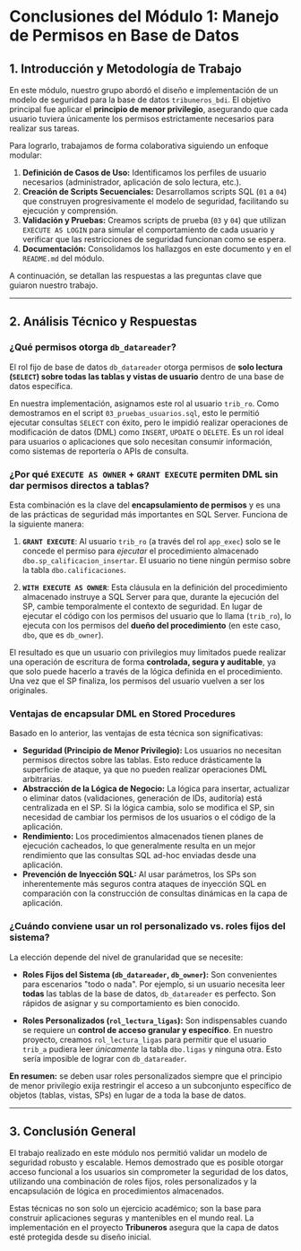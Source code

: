 # Conclusiones del Módulo 1: Manejo de Permisos en Base de Datos


## 1. Introducción y Metodología de Trabajo

En este módulo, nuestro grupo abordó el diseño e implementación de un modelo de seguridad para la base de datos `tribuneros_bdi`. El objetivo principal fue aplicar el **principio de menor privilegio**, asegurando que cada usuario tuviera únicamente los permisos estrictamente necesarios para realizar sus tareas.

Para lograrlo, trabajamos de forma colaborativa siguiendo un enfoque modular:

1.  **Definición de Casos de Uso:** Identificamos los perfiles de usuario necesarios (administrador, aplicación de solo lectura, etc.).
2.  **Creación de Scripts Secuenciales:** Desarrollamos scripts SQL (`01` a `04`) que construyen progresivamente el modelo de seguridad, facilitando su ejecución y comprensión.
3.  **Validación y Pruebas:** Creamos scripts de prueba (`03` y `04`) que utilizan `EXECUTE AS LOGIN` para simular el comportamiento de cada usuario y verificar que las restricciones de seguridad funcionan como se espera.
4.  **Documentación:** Consolidamos los hallazgos en este documento y en el `README.md` del módulo.

A continuación, se detallan las respuestas a las preguntas clave que guiaron nuestro trabajo.

---

## 2. Análisis Técnico y Respuestas

### ¿Qué permisos otorga `db_datareader`?

El rol fijo de base de datos `db_datareader` otorga permisos de **solo lectura (`SELECT`) sobre todas las tablas y vistas de usuario** dentro de una base de datos específica.

En nuestra implementación, asignamos este rol al usuario `trib_ro`. Como demostramos en el script `03_pruebas_usuarios.sql`, esto le permitió ejecutar consultas `SELECT` con éxito, pero le impidió realizar operaciones de modificación de datos (DML) como `INSERT`, `UPDATE` o `DELETE`. Es un rol ideal para usuarios o aplicaciones que solo necesitan consumir información, como sistemas de reportería o APIs de consulta.

### ¿Por qué `EXECUTE AS OWNER` + `GRANT EXECUTE` permiten DML sin dar permisos directos a tablas?

Esta combinación es la clave del **encapsulamiento de permisos** y es una de las prácticas de seguridad más importantes en SQL Server. Funciona de la siguiente manera:

1.  **`GRANT EXECUTE`**: Al usuario `trib_ro` (a través del rol `app_exec`) solo se le concede el permiso para *ejecutar* el procedimiento almacenado `dbo.sp_calificacion_insertar`. El usuario no tiene ningún permiso sobre la tabla `dbo.calificaciones`.

2.  **`WITH EXECUTE AS OWNER`**: Esta cláusula en la definición del procedimiento almacenado instruye a SQL Server para que, durante la ejecución del SP, cambie temporalmente el contexto de seguridad. En lugar de ejecutar el código con los permisos del usuario que lo llama (`trib_ro`), lo ejecuta con los permisos del **dueño del procedimiento** (en este caso, `dbo`, que es `db_owner`).

El resultado es que un usuario con privilegios muy limitados puede realizar una operación de escritura de forma **controlada, segura y auditable**, ya que solo puede hacerlo a través de la lógica definida en el procedimiento. Una vez que el SP finaliza, los permisos del usuario vuelven a ser los originales.

### Ventajas de encapsular DML en Stored Procedures

Basado en lo anterior, las ventajas de esta técnica son significativas:

- **Seguridad (Principio de Menor Privilegio):** Los usuarios no necesitan permisos directos sobre las tablas. Esto reduce drásticamente la superficie de ataque, ya que no pueden realizar operaciones DML arbitrarias.
- **Abstracción de la Lógica de Negocio:** La lógica para insertar, actualizar o eliminar datos (validaciones, generación de IDs, auditoría) está centralizada en el SP. Si la lógica cambia, solo se modifica el SP, sin necesidad de cambiar los permisos de los usuarios o el código de la aplicación.
- **Rendimiento:** Los procedimientos almacenados tienen planes de ejecución cacheados, lo que generalmente resulta en un mejor rendimiento que las consultas SQL ad-hoc enviadas desde una aplicación.
- **Prevención de Inyección SQL:** Al usar parámetros, los SPs son inherentemente más seguros contra ataques de inyección SQL en comparación con la construcción de consultas dinámicas en la capa de aplicación.

### ¿Cuándo conviene usar un rol personalizado vs. roles fijos del sistema?

La elección depende del nivel de granularidad que se necesite:

- **Roles Fijos del Sistema (`db_datareader`, `db_owner`):** Son convenientes para escenarios "todo o nada". Por ejemplo, si un usuario necesita leer **todas** las tablas de la base de datos, `db_datareader` es perfecto. Son rápidos de asignar y su comportamiento es bien conocido.

- **Roles Personalizados (`rol_lectura_ligas`):** Son indispensables cuando se requiere un **control de acceso granular y específico**. En nuestro proyecto, creamos `rol_lectura_ligas` para permitir que el usuario `trib_a` pudiera leer *únicamente* la tabla `dbo.ligas` y ninguna otra. Esto sería imposible de lograr con `db_datareader`.

**En resumen:** se deben usar roles personalizados siempre que el principio de menor privilegio exija restringir el acceso a un subconjunto específico de objetos (tablas, vistas, SPs) en lugar de a toda la base de datos.

---

## 3. Conclusión General

El trabajo realizado en este módulo nos permitió validar un modelo de seguridad robusto y escalable. Hemos demostrado que es posible otorgar acceso funcional a los usuarios sin comprometer la seguridad de los datos, utilizando una combinación de roles fijos, roles personalizados y la encapsulación de lógica en procedimientos almacenados.

Estas técnicas no son solo un ejercicio académico; son la base para construir aplicaciones seguras y mantenibles en el mundo real. La implementación en el proyecto **Tribuneros** asegura que la capa de datos esté protegida desde su diseño inicial.